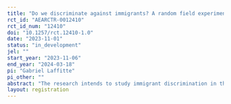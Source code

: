 ```yaml
---
title: "Do we discriminate against immigrants? A random field experiment in the Argentine labor market"
rct_id: "AEARCTR-0012410"
rct_id_num: "12410"
doi: "10.1257/rct.12410-1.0"
date: "2023-11-01"
status: "in_development"
jel: ""
start_year: "2023-11-06"
end_year: "2024-03-18"
pi: "Gabriel Laffitte"
pi_other: ""
abstract: "The research intends to study immigrant discrimination in the Argentinian labor market, using a Randomized Control Trial (RCT). Based on the seminal paper of Bertrand and Mullainathan (2004), fictitious but plausible resumes will be sent to active job vacancies published on a digital platform. The treatment is being from a non-Argentine nationality. I am sending resumes to four different kinds of work and different industries. Due to the origin from the immigrants in Argentina, the treatment will be the nationality from neighboring countries (Paraguay, Bolivia, Chile and Uruguay). I distinguish two different treatments, considering the various cultural similarities between those countries and the Metropolitan Area of Buenos Aires (AMBA). Particularly there will be two treatments: being from Paraguay or Bolivia, and being from Chile or Uruguay. The control group will be the resumes with argentinian nationality."
layout: registration
---
```


